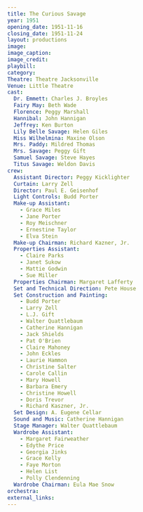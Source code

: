 ```yaml
---
title: The Curious Savage
year: 1951
opening_date: 1951-11-16
closing_date: 1951-11-24
layout: productions
image:
image_caption:
image_credit:
playbill: 
category: 
Theatre: Theatre Jacksonville
Venue: Little Theatre
cast:
  Dr. Emmett: Charles J. Broyles
  Fairy May: Beth Wade
  Florence: Peggy Marshall
  Hannibal: John Hannigan
  Jeffrey: Ken Burton
  Lily Belle Savage: Helen Giles
  Miss Wilhelmina: Maxine Olson
  Mrs. Paddy: Mildred Thomas
  Mrs. Savage: Peggy Gift
  Samuel Savage: Steve Hayes
  Titus Savage: Weldon Davis
crew:
  Assistant Director: Peggy Kicklighter
  Curtain: Larry Zell
  Director: Paul E. Geisenhof
  Light Controls: Budd Porter
  Make-up Assistant:
    - Grace Miles
    - Jane Porter
    - Roy Meischner
    - Ernestine Taylor
    - Elva Stein
  Make-up Chairman: Richard Kazner, Jr.
  Properties Assistant:
    - Claire Parks
    - Janet Sukow
    - Mattie Godwin
    - Sue Miller
  Properties Chairman: Margaret Lafferty
  Set and Technical Direction: Pete House
  Set Construction and Painting:
    - Budd Porter
    - Larry Zell
    - L.J. Gift
    - Walter Quattlebaum
    - Catherine Hannigan
    - Jack Shields
    - Pat O'Brien
    - Claire Mahoney
    - John Eckles
    - Laurie Hammon
    - Christine Salter
    - Carole Callin
    - Mary Howell
    - Barbara Emery
    - Christine Howell
    - Doris Trevor
    - Richard Kaszner, Jr.
  Set Design: A. Eugene Cellar
  Sound and Music: Catherine Hannigan
  Stage Manager: Walter Quattlebaum
  Wardrobe Assistant:
    - Margaret Fairweather
    - Edythe Price
    - Georgia Jinks
    - Grace Kelly
    - Faye Morton
    - Helen List
    - Polly Clendenning
  Wardrobe Chairman: Eula Mae Snow
orchestra:
external_links:
---
```


